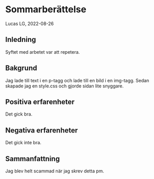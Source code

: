 # Sommarberättelse

Lucas LG, 2022-08-26

## Inledning

Syftet med arbetet var att repetera.

## Bakgrund

Jag lade till text i en p-tagg och lade till en bild i en img-tagg. Sedan skapade jag en style.css och gjorde sidan lite snyggare.

## Positiva erfarenheter

Det gick bra.

## Negativa erfarenheter

Det gick inte bra.

## Sammanfattning

Jag blev helt scammad när jag skrev detta pm.